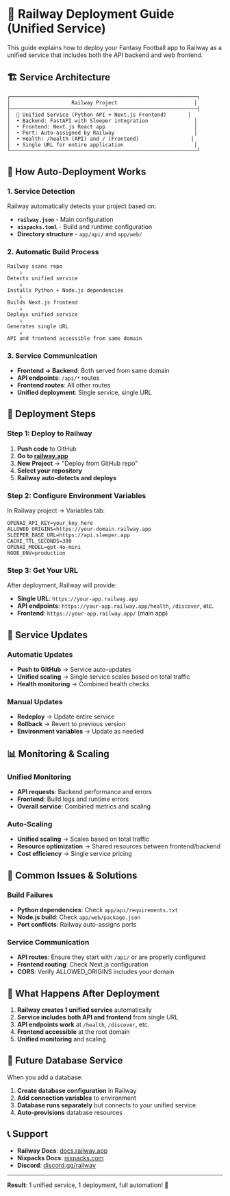 # 🚂 Railway Deployment Guide (Unified Service)

This guide explains how to deploy your Fantasy Football app to Railway as a unified service that includes both the API backend and web frontend.

## 🏗️ **Service Architecture**

```
┌─────────────────────────────────────────────────────────────┐
│                    Railway Project                         │
├─────────────────────────────────────────────────────────────┤
│  🚀 Unified Service (Python API + Next.js Frontend)       │
│  • Backend: FastAPI with Sleeper integration               │
│  • Frontend: Next.js React app                             │
│  • Port: Auto-assigned by Railway                          │
│  • Health: /health (API) and / (Frontend)                 │
│  • Single URL for entire application                       │
└─────────────────────────────────────────────────────────────┘
```

## 🚀 **How Auto-Deployment Works**

### 1. **Service Detection**
Railway automatically detects your project based on:
- **`railway.json`** - Main configuration
- **`nixpacks.toml`** - Build and runtime configuration
- **Directory structure** - `app/api/` and `app/web/`

### 2. **Automatic Build Process**
```
Railway scans repo
    ↓
Detects unified service
    ↓
Installs Python + Node.js dependencies
    ↓
Builds Next.js frontend
    ↓
Deploys unified service
    ↓
Generates single URL
    ↓
API and frontend accessible from same domain
```

### 3. **Service Communication**
- **Frontend → Backend**: Both served from same domain
- **API endpoints**: `/api/*` routes
- **Frontend routes**: All other routes
- **Unified deployment**: Single service, single URL

## 🔧 **Deployment Steps**

### **Step 1: Deploy to Railway**
1. **Push code** to GitHub
2. **Go to [railway.app](https://railway.app)**
3. **New Project** → "Deploy from GitHub repo"
4. **Select your repository**
5. **Railway auto-detects and deploys**

### **Step 2: Configure Environment Variables**
In Railway project → Variables tab:

```
OPENAI_API_KEY=your_key_here
ALLOWED_ORIGINS=https://your-domain.railway.app
SLEEPER_BASE_URL=https://api.sleeper.app
CACHE_TTL_SECONDS=300
OPENAI_MODEL=gpt-4o-mini
NODE_ENV=production
```

### **Step 3: Get Your URL**
After deployment, Railway will provide:
- **Single URL**: `https://your-app.railway.app`
- **API endpoints**: `https://your-app.railway.app/health`, `/discover`, etc.
- **Frontend**: `https://your-app.railway.app/` (main app)

## 🔄 **Service Updates**

### **Automatic Updates**
- **Push to GitHub** → Service auto-updates
- **Unified scaling** → Single service scales based on total traffic
- **Health monitoring** → Combined health checks

### **Manual Updates**
- **Redeploy** → Update entire service
- **Rollback** → Revert to previous version
- **Environment variables** → Update as needed

## 📊 **Monitoring & Scaling**

### **Unified Monitoring**
- **API requests**: Backend performance and errors
- **Frontend**: Build logs and runtime errors
- **Overall service**: Combined metrics and scaling

### **Auto-Scaling**
- **Unified scaling** → Scales based on total traffic
- **Resource optimization** → Shared resources between frontend/backend
- **Cost efficiency** → Single service pricing

## 🚫 **Common Issues & Solutions**

### **Build Failures**
- **Python dependencies**: Check `app/api/requirements.txt`
- **Node.js build**: Check `app/web/package.json`
- **Port conflicts**: Railway auto-assigns ports

### **Service Communication**
- **API routes**: Ensure they start with `/api/` or are properly configured
- **Frontend routing**: Check Next.js configuration
- **CORS**: Verify ALLOWED_ORIGINS includes your domain

## 🎯 **What Happens After Deployment**

1. **Railway creates 1 unified service** automatically
2. **Service includes both API and frontend** from single URL
3. **API endpoints work** at `/health`, `/discover`, etc.
4. **Frontend accessible** at the root domain
5. **Unified monitoring** and scaling

## 🔮 **Future Database Service**

When you add a database:
1. **Create database configuration** in Railway
2. **Add connection variables** to environment
3. **Database runs separately** but connects to your unified service
4. **Auto-provisions** database resources

## 📞 **Support**

- **Railway Docs**: [docs.railway.app](https://docs.railway.app)
- **Nixpacks Docs**: [nixpacks.com](https://nixpacks.com)
- **Discord**: [discord.gg/railway](https://discord.gg/railway)

---

**Result**: 1 unified service, 1 deployment, full automation! 🚀
